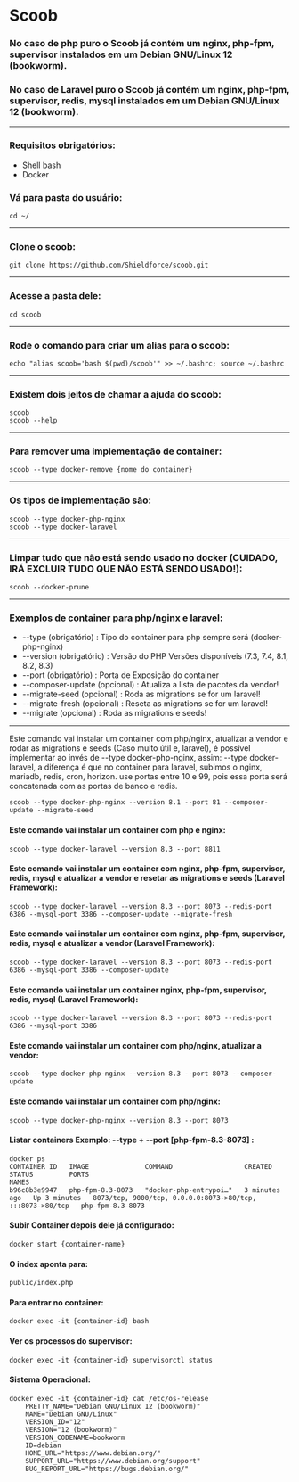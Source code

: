 # Scoob

### No caso de php puro o Scoob já contém um nginx, php-fpm, supervisor instalados em um Debian GNU/Linux 12 (bookworm).

### No caso de Laravel puro o Scoob já contém um nginx, php-fpm, supervisor, redis, mysql instalados em um Debian GNU/Linux 12 (bookworm).

---

### Requisitos obrigatórios:
- Shell bash
- Docker


### Vá para pasta do usuário:
```
cd ~/
```
---

### Clone o scoob:
```
git clone https://github.com/Shieldforce/scoob.git
```
---

### Acesse a pasta dele:
```
cd scoob
```
---

### Rode o comando para criar um alias para o scoob: 
```
echo "alias scoob='bash $(pwd)/scoob'" >> ~/.bashrc; source ~/.bashrc
```
---

### Existem dois jeitos de chamar a ajuda do scoob:
```
scoob
scoob --help
```
---

### Para remover uma implementação de container:
```
scoob --type docker-remove {nome do container}
```
---

### Os tipos de implementação são:
```
scoob --type docker-php-nginx
scoob --type docker-laravel
```
---

### Limpar tudo que não está sendo usado no docker (CUIDADO, IRÁ EXCLUIR TUDO QUE NÃO ESTÁ SENDO USADO!):
```
scoob --docker-prune
```
---

### Exemplos de container para php/nginx e laravel:
- --type                (obrigatório) : Tipo do container para php sempre será (docker-php-nginx)
- --version             (obrigatório) : Versão do PHP Versões disponíveis (7.3, 7.4, 8.1, 8.2, 8.3)
- --port                (obrigatório) : Porta de Exposição do container
- --composer-update        (opcional) : Atualiza a lista de pacotes da vendor!
- --migrate-seed           (opcional) : Roda as migrations se for um laravel! 
- --migrate-fresh          (opcional) : Reseta as migrations se for um laravel! 
- --migrate                (opcional) : Roda as migrations e seeds!

---

Este comando vai instalar um container com php/nginx, atualizar a vendor e rodar as migrations e seeds (Caso muito útil e, laravel),
é possível implementar ao invés de --type docker-php-nginx, assim: --type docker-laravel, a diferença é que no container para laravel,
subimos o nginx, mariadb, redis, cron, horizon. use portas entre 10 e 99, pois essa porta será concatenada com as portas de banco e redis.
```
scoob --type docker-php-nginx --version 8.1 --port 81 --composer-update --migrate-seed
```

#### Este comando vai instalar um container com php e nginx:
```
scoob --type docker-laravel --version 8.3 --port 8811
```

#### Este comando vai instalar um container com nginx, php-fpm, supervisor, redis, mysql e atualizar a vendor e resetar as migrations e seeds (Laravel Framework):
```
scoob --type docker-laravel --version 8.3 --port 8073 --redis-port 6386 --mysql-port 3386 --composer-update --migrate-fresh
```

#### Este comando vai instalar um container com nginx, php-fpm, supervisor, redis, mysql e atualizar a vendor (Laravel Framework):
```
scoob --type docker-laravel --version 8.3 --port 8073 --redis-port 6386 --mysql-port 3386 --composer-update
```

#### Este comando vai instalar um container nginx, php-fpm, supervisor, redis, mysql (Laravel Framework):
```
scoob --type docker-laravel --version 8.3 --port 8073 --redis-port 6386 --mysql-port 3386
```

#### Este comando vai instalar um container com php/nginx, atualizar a vendor:
```
scoob --type docker-php-nginx --version 8.3 --port 8073 --composer-update
```

#### Este comando vai instalar um container com php/nginx:
```
scoob --type docker-php-nginx --version 8.3 --port 8073
```

#### Listar containers Exemplo:  --type + --port [php-fpm-8.3-8073] :
```
docker ps
CONTAINER ID   IMAGE              COMMAND                  CREATED         STATUS         PORTS                                                       NAMES
b96c8b3e9947   php-fpm-8.3-8073   "docker-php-entrypoi…"   3 minutes ago   Up 3 minutes   8073/tcp, 9000/tcp, 0.0.0.0:8073->80/tcp, :::8073->80/tcp   php-fpm-8.3-8073
```

#### Subir Container depois dele já configurado:
```
docker start {container-name}
```
#### O index aponta para:
```
public/index.php
```
#### Para entrar no container:
```
docker exec -it {container-id} bash
```

#### Ver os processos do supervisor:
```
docker exec -it {container-id} supervisorctl status
```

#### Sistema Operacional:
```
docker exec -it {container-id} cat /etc/os-release
    PRETTY_NAME="Debian GNU/Linux 12 (bookworm)"
    NAME="Debian GNU/Linux"
    VERSION_ID="12"
    VERSION="12 (bookworm)"
    VERSION_CODENAME=bookworm
    ID=debian
    HOME_URL="https://www.debian.org/"
    SUPPORT_URL="https://www.debian.org/support"
    BUG_REPORT_URL="https://bugs.debian.org/"
```
